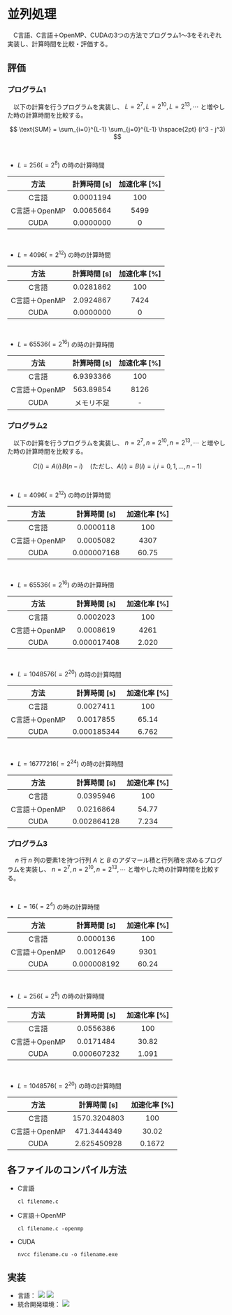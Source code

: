 # 並列処理
　C言語、C言語＋OpenMP、CUDAの3つの方法でプログラム1～3をそれぞれ実装し、計算時間を比較・評価する。

## 評価
### プログラム1
　以下の計算を行うプログラムを実装し、 $L=2^7, L=2^{10}, L=2^{13}, \cdots$ と増やした時の計算時間を比較する。

$$ \text{SUM} = \sum_{i=0}^{L-1} \sum_{j=0}^{L-1} \hspace{2pt} (i^3 - j^3) $$

<br>

- $L=256(=2^8)$ の時の計算時間

| 方法 | 計算時間 [s] | 加速化率 [%] |
|:---:|:---:|:---:|
| C言語 | 0.0001194 | 100 |
| C言語＋OpenMP | 0.0065664 | 5499 |
| CUDA | 0.0000000 | 0 |

<br>

- $L=4096(=2^{12})$ の時の計算時間

| 方法 | 計算時間 [s] | 加速化率 [%] |
|:---:|:---:|:---:|
| C言語 | 0.0281862 | 100 |
| C言語＋OpenMP | 2.0924867 | 7424 |
| CUDA | 0.0000000 | 0 |

<br>

- $L=65536(=2^{16})$ の時の計算時間

| 方法 | 計算時間 [s] | 加速化率 [%] |
|:---:|:---:|:---:|
| C言語 | 6.9393366 | 100 |
| C言語＋OpenMP | 563.89854 | 8126 |
| CUDA | メモリ不足 | - |

### プログラム2
　以下の計算を行うプログラムを実装し、 $n=2^7, n=2^{10}, n=2^{13}, \cdots$ と増やした時の計算時間を比較する。

$$ C(i) = A(i) \hspace{1pt} B(n - i) \quad (\text{ただし、}A(i) = B(i) = i, \hspace{1pt} i = 0, 1, \ldots, n - 1) $$

<br>

- $L=4096(=2^{12})$ の時の計算時間

| 方法 | 計算時間 [s] | 加速化率 [%] |
|:---:|:---:|:---:|
| C言語 | 0.0000118 | 100 |
| C言語＋OpenMP | 0.0005082 | 4307 |
| CUDA | 0.000007168 | 60.75 |

<br>

- $L=65536(=2^{16})$ の時の計算時間

| 方法 | 計算時間 [s] | 加速化率 [%] |
|:---:|:---:|:---:|
| C言語 | 0.0002023 | 100 |
| C言語＋OpenMP | 0.0008619 | 4261 |
| CUDA | 0.000017408 | 2.020 |

<br>

- $L=1048576(=2^{20})$ の時の計算時間

| 方法 | 計算時間 [s] | 加速化率 [%] |
|:---:|:---:|:---:|
| C言語 | 0.0027411 | 100 |
| C言語＋OpenMP | 0.0017855 | 65.14 |
| CUDA | 0.000185344 | 6.762 |

<br>

- $L=16777216(=2^{24})$ の時の計算時間

| 方法 | 計算時間 [s] | 加速化率 [%] |
|:---:|:---:|:---:|
| C言語 | 0.0395946 | 100 |
| C言語＋OpenMP | 0.0216864 | 54.77 |
| CUDA | 0.002864128 | 7.234 |

### プログラム3
　 $n$ 行 $n$ 列の要素1を持つ行列 $A$ と $B$ のアダマール積と行列積を求めるプログラムを実装し、 $n=2^7, n=2^{10}, n=2^{13}, \cdots$ と増やした時の計算時間を比較する。

<br>

- $L=16(=2^{4})$ の時の計算時間

| 方法 | 計算時間 [s] | 加速化率 [%] |
|:---:|:---:|:---:|
| C言語 | 0.0000136 | 100 |
| C言語＋OpenMP | 0.0012649 | 9301 |
| CUDA | 0.000008192 | 60.24 |

<br>

- $L=256(=2^{8})$ の時の計算時間

| 方法 | 計算時間 [s] | 加速化率 [%] |
|:---:|:---:|:---:|
| C言語 | 0.0556386 | 100 |
| C言語＋OpenMP | 0.0171484 | 30.82 |
| CUDA | 0.000607232 | 1.091 |

<br>

- $L=1048576(=2^{20})$ の時の計算時間

| 方法 | 計算時間 [s] | 加速化率 [%] |
|:---:|:---:|:---:|
| C言語 | 1570.3204803 | 100 |
| C言語＋OpenMP | 471.3444349 | 30.02 |
| CUDA | 2.625450928 | 0.1672 |


## 各ファイルのコンパイル方法
- C言語
  ```
  cl filename.c
  ```
- C言語＋OpenMP
  ```
  cl filename.c -openmp
  ```
- CUDA
  ```
  nvcc filename.cu -o filename.exe
  ```

## 実装
- 言語：
  <img src="https://img.shields.io/badge/-C%E8%A8%80%E8%AA%9E-A8B9CC.svg?logo=c&style=plastic">
  <img src="https://img.shields.io/badge/-CUDA-76B900.svg?logo=nvidia&style=plastic">
- 統合開発環境：
  <img src="https://img.shields.io/badge/-Visual%20Studio-5C2D91.svg?logo=visualstudio&style=plastic">
